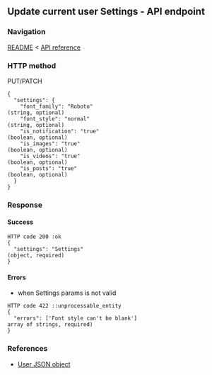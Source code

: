 ## Update current user Settings - API endpoint

### Navigation
[README](../../../../README.md)
<
[API reference](../../../api_reference.md)

### HTTP method
PUT/PATCH

```
{
  "settings": {
    "font_family": "Roboto"                                                     (string, optional)
    "font_style": "normal"                                                      (string, optional)
    "is_notification": "true"                                                   (boolean, optional)
    "is_images": "true"                                                         (boolean, optional)
    "is_videos": "true"                                                         (boolean, optional)
    "is_posts": "true"                                                          (boolean, optional)
  }
}
```

### Response
#### Success
```
HTTP code 200 :ok
{
  "settings": "Settings"                                                        (object, required)
}
```

#### Errors
- when Settings params is not valid
```
HTTP code 422 ::unprocessable_entity
{
  "errors": ['Font style can't be blank']                                       array of strings, required)
}
```

### References
- [User JSON object](../../../json_objects/settings.md)
